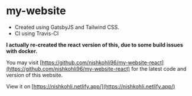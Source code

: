 # my-website

-   Created using GatsbyJS and Tailwind CSS.
-   CI using Travis-CI

**I actually re-created the react version of this, due to some build issues with docker.**

You may visit [https://github.com/nishkohli96/my-website-react](https://github.com/nishkohli96/my-website-react) for the latest code and version of this website.

View it on [https://nishkohli.netlify.app/](https://nishkohli.netlify.app/)
